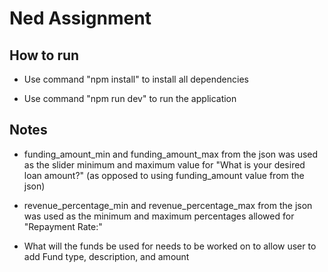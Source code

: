 # Ned Assignment


## How to run

- Use command "npm install" to install all dependencies

- Use command "npm run dev" to run the application

## Notes

- funding_amount_min and funding_amount_max from the json was used as the slider minimum and maximum value for "What is your desired loan amount?" (as opposed to using funding_amount value from the json)


- revenue_percentage_min and revenue_percentage_max from the json was used as the minimum and maximum percentages allowed for "Repayment Rate:"


- What will the funds be used for needs to be worked on to allow user to add Fund type, description, and amount   